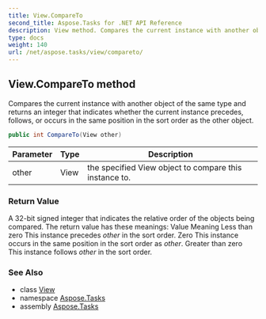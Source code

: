 ```yaml
---
title: View.CompareTo
second_title: Aspose.Tasks for .NET API Reference
description: View method. Compares the current instance with another object of the same type and returns an integer that indicates whether the current instance precedes follows or occurs in the same position in the sort order as the other object
type: docs
weight: 140
url: /net/aspose.tasks/view/compareto/
---
```

## View.CompareTo method

Compares the current instance with another object of the same type and returns an integer that indicates whether the current instance precedes, follows, or occurs in the same position in the sort order as the other object.

```csharp
public int CompareTo(View other)
```

| Parameter | Type | Description |
| --- | --- | --- |
| other | View | the specified View object to compare this instance to. |

### Return Value

A 32-bit signed integer that indicates the relative order of the objects being compared. The return value has these meanings: Value Meaning Less than zero This instance precedes *other* in the sort order. Zero This instance occurs in the same position in the sort order as *other*. Greater than zero This instance follows *other* in the sort order.

### See Also

* class [View](../)
* namespace [Aspose.Tasks](../../view/)
* assembly [Aspose.Tasks](../../../)


